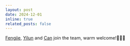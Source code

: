 ```yaml
---
layout: post
date: 2024-12-01
inline: true
related_posts: false
---
```


[Fengjie](https://ff0820.github.io/), [Yilun](https://vida-lab.org/team/) and [Can](https://liucan.me/) join the team, warm welcome!👏👏👏